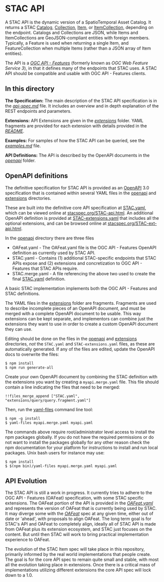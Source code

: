 # STAC API

A STAC API is the dynamic version of a SpatioTemporal Asset Catalog. It returns a STAC [Catalog](../catalog-spec/catalog-spec.md), [Collection](../collection-spec/collection-spec.md), [Item](../item-spec/item-spec.md), or [ItemCollection](../item-spec/itemcollection-spec.md), depending on the endpoint. Catalogs and Collections are JSON, while Items and ItemCollections are GeoJSON-compliant entities with foreign members.  Typically, a Feature is used when returning a
single Item, and FeatureCollection when multiple Items (rather than a JSON array of Item entities).

The API is a *[OGC API - Features](http://docs.opengeospatial.org/is/17-069r3/17-069r3.html)* (formerly known as *OGC Web Feature Service 3*), in that it defines many of the endpoints that STAC uses. A STAC API should be compatible and usable with OGC API - Features clients.

## In this directory

**The Specification:** The main description of the STAC API specification is in the *[api-spec.md](api-spec.md)* file. It includes an overview and in depth explanation of the REST endpoints and parameters.

**Extensions:** API Extensions are given in the *[extensions](extensions/)* folder. YAML fragments are provided for each extension with details provided in the *[README](extensions/README.md)*.

**Examples:** For samples of how the STAC API can be queried, see the *[examples.md](examples.md)* file.

**API Definitions:** The API is described by the OpenAPI documents in the *[openapi](openapi/)* folder.

## OpenAPI definitions

The definitive specification for STAC API is provided as an [OpenAPI](http://openapis.org/) 3.0 specification that is contained within several YAML files in the [openapi](openapi/) and [extensions](extensions/) directories.

These are built into the definitive core API specification at [STAC.yaml](STAC.yaml), which can be viewed online at 
[stacspec.org/STAC-api.html](https://stacspec.org/STAC-api.html). An additional OpenAPI definition is provided at 
[STAC-extensions.yaml](STAC-extensions.yaml) that includes all the optional extensions, and can be browsed online at
[stacspec.org/STAC-ext-api.html](https://stacspec.org/STAC-ext-api.html).

In the [openapi](openapi/) directory there are three files

- OAFeat.yaml - The OAFeat.yaml file is the OGC API - Features OpenAPI definition as currently used by STAC API.
- STAC.yaml - Contains (1) additional STAC-specific endpoints that STAC APIs expose and (2) extensions and concretization to OGC API - Features that STAC APIs require.
- STAC.merge.yaml - A file referencing the above two used to create the final [STAC.yaml](STAC.yaml) definition.

A basic STAC implementation implements both the OGC API - Features and STAC definitions.

The YAML files in the [extensions](extensions/) folder are fragments. Fragments are used to describe incomplete pieces of an OpenAPI document, and must be merged with a complete OpenAPI document to be usable. This way extensions can be kept separate, and implementors can combine just the extensions they want to use in order to create a custom OpenAPI document they can use.

Editing should be done on the files in the [openapi](openapi/) and [extensions](extensions/) directories, *not* the `STAC.yaml` and `STAC-extensions.yaml` files, as these are automatically generated. If any of the files are edited, update the OpenAPI docs to overwrite the files:

```
$ npm install
$ npm run generate-all
```

Create your own OpenAPI document by combining the STAC definition with the extensions you want by creating a `myapi.merge.yaml` file. This file should contain a line indicating the files that need to be merged:

```
!!files_merge_append ["STAC.yaml", "extensions/query/query.fragment.yaml"]
```

Then, run the [yaml-files](https://www.npmjs.com/package/yaml-files) command line tool:

```
$ npm -g install
$ yaml-files myapi.merge.yaml myapi.yaml
```

The commands above require root/administrator level access to install the npm packages globally. If you do not have the required permissions or do not want to install the packages globally for any other reason check the npm documentation for your platform for instructions to install and run local packages. Unix bash users for instance may use:

```
$ npm install
$ $(npm bin)/yaml-files myapi.merge.yaml myapi.yaml
```

## API Evolution

The STAC API is still a work in progress. It currently tries to adhere to the OGC API - Features (OAFeat) specification, with some STAC specific extensions.
The OAFeat portion of the API is provided in the *[OAFeat.yaml](openapi/OAFeat.yaml)* and represents the version of OAFeat that is currently being used by STAC.
It may diverge some with the *[OAFeat](https://github.com/opengeospatial/ogcapi-features)* spec at any given time, either out of date or 'ahead', with proposals to align OAFeat.
The long term goal is for STAC's API and OAFeat to completely align, ideally all of STAC API is made from OAFeat plus its extension ecosystem, and STAC just focuses on the content.
But until then STAC will work to bring practical implementation experience to OAFeat. 

The evolution of the STAC Item spec will take place in this repository, primarily informed by the real world implementations that people create. The goal is for the core API spec to remain quite small and stable, with most all the evolution taking place in extensions. Once there is a critical mass of implementations utilizing different extensions the core API spec will lock down to a 1.0.
